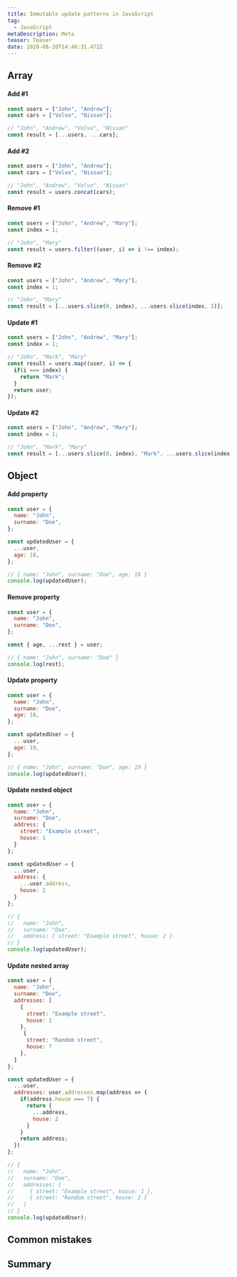 ```yaml
---
title: Immutable update patterns in JavaScript
tag:
  - JavaScript
metaDescription: Meta
teaser: Teaser
date: 2020-08-20T14:48:31.472Z
---
```

## Array

#### Add #1

```javascript
const users = ["John", "Andrew"];
const cars = ["Volvo", "Nissan"];

// "John", "Andrew", "Volvo", "Nissan"
const result = [...users, ...cars];
```

#### Add #2

```javascript
const users = ["John", "Andrew"];
const cars = ["Volvo", "Nissan"];

// "John", "Andrew", "Volvo", "Nissan"
const result = users.concat(cars);
```

#### Remove #1

```javascript
const users = ["John", "Andrew", "Mary"];
const index = 1;

// "John", "Mary"
const result = users.filter((user, i) => i !== index);
```

#### Remove #2

```javascript
const users = ["John", "Andrew", "Mary"];
const index = 1;

// "John", "Mary"
const result = [...users.slice(0, index), ...users.slice(index, 2)];
```

#### Update #1

```javascript
const users = ["John", "Andrew", "Mary"];
const index = 1;

// "John", "Mark", "Mary"
const result = users.map((user, i) => {
  if(i === index) {
    return "Mark";
  }
  return user;
});
```

#### Update #2

```javascript
const users = ["John", "Andrew", "Mary"];
const index = 1;

// "John", "Mark", "Mary"
const result = [...users.slice(0, index), "Mark", ...users.slice(index + 1)];
```

## Object

#### Add property

```javascript
const user = {
  name: "John",
  surname: "Doe",
};

const updatedUser = {
  ...user,
  age: 18,
};

// { name: "John", surname: "Doe", age: 18 }
console.log(updatedUser);
```

#### Remove property

```javascript
const user = {
  name: "John",
  surname: "Doe",
};

const { age, ...rest } = user;

// { name: "John", surname: "Doe" }
console.log(rest);
```

#### Update property

```javascript
const user = {
  name: "John",
  surname: "Doe",
  age: 18,
};

const updatedUser = {
  ...user,
  age: 19,
};

// { name: "John", surname: "Doe", age: 19 }
console.log(updatedUser);
```

#### Update nested object

```javascript
const user = {
  name: "John",
  surname: "Doe",
  address: {
    street: "Example street",
    house: 1
  }
};

const updatedUser = {
  ...user,
  address: {
    ...user.address,
    house: 2
  }
};

// {
//   name: "John",
//   surname: "Doe",
//   address: { street: "Example street", house: 2 }
// }
console.log(updatedUser);
```

#### Update nested array

```javascript
const user = {
  name: "John",
  surname: "Doe",
  addresses: [
    {
      street: "Example street",
      house: 1
    },
     {
      street: "Random street",
      house: 7
    },
  ]
};

const updatedUser = {
  ...user,
  addresses: user.addresses.map(address => {
    if(address.house === 7) {
      return {
        ...address,
        house: 2
      }
    }
    return address;
  })
};

// {
//   name: "John",
//   surname: "Doe",
//   addresses: [
//     { street: "Example street", house: 1 },
//     { street: "Random street", house: 2 }
//   ]
// }
console.log(updatedUser);
```

## Common mistakes

## Summary